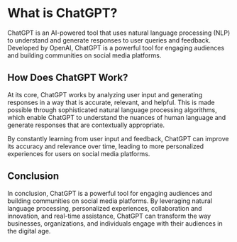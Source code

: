 What is ChatGPT?
==================================================

ChatGPT is an AI-powered tool that uses natural language processing (NLP) to understand and generate responses to user queries and feedback. Developed by OpenAI, ChatGPT is a powerful tool for engaging audiences and building communities on social media platforms.

How Does ChatGPT Work?
----------------------

At its core, ChatGPT works by analyzing user input and generating responses in a way that is accurate, relevant, and helpful. This is made possible through sophisticated natural language processing algorithms, which enable ChatGPT to understand the nuances of human language and generate responses that are contextually appropriate.

By constantly learning from user input and feedback, ChatGPT can improve its accuracy and relevance over time, leading to more personalized experiences for users on social media platforms.

Conclusion
----------

In conclusion, ChatGPT is a powerful tool for engaging audiences and building communities on social media platforms. By leveraging natural language processing, personalized experiences, collaboration and innovation, and real-time assistance, ChatGPT can transform the way businesses, organizations, and individuals engage with their audiences in the digital age.
